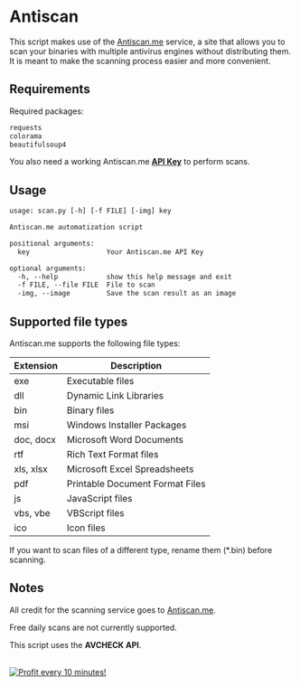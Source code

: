 # Antiscan
This script makes use of the <a href="https://antiscan.me/" target="_blank">Antiscan.me</a> service, a site that allows you to scan your binaries with multiple antivirus engines without distributing them. It is meant to make the scanning process easier and more convenient. 
## Requirements
Required packages:
```txt
requests
colorama
beautifulsoup4
```
You also need a working Antiscan.me <a href="https://antiscan.me/signup" target="_blank">**API Key**</a> to perform scans.
## Usage
```txt
usage: scan.py [-h] [-f FILE] [-img] key

Antiscan.me automatization script

positional arguments:
  key                   Your Antiscan.me API Key

optional arguments:
  -h, --help            show this help message and exit
  -f FILE, --file FILE  File to scan
  -img, --image         Save the scan result as an image
```
## Supported file types
Antiscan.me supports the following file types:

| Extension | Description                     |
|-----------|---------------------------------|
| exe       | Executable files                |
| dll       | Dynamic Link Libraries          |
| bin       | Binary files                    |
| msi       | Windows Installer Packages      |
| doc, docx | Microsoft Word Documents        |
| rtf       | Rich Text Format files          |
| xls, xlsx | Microsoft Excel Spreadsheets    |
| pdf       | Printable Document Format Files |
| js        | JavaScript files                |
| vbs, vbe  | VBScript files                  |
| ico       | Icon files                      |

If you want to scan files of a different type, rename them (*.bin) before scanning.
## Notes
All credit for the scanning service goes to <a href="https://antiscan.me/contact" target="_blank">Antiscan.me</a>.

Free daily scans are not currently supported.

This script uses the **AVCHECK API**.


</BR>

<a href="https://golden-farm.biz/?r=1673249" target="_blank">
<img src="https://golden-farm.biz/images/promo/en/728x90.gif"
alt="Profit every 10 minutes!"></a>
